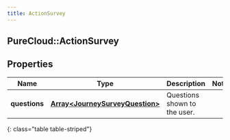 ```yaml
---
title: ActionSurvey
---
```

## PureCloud::ActionSurvey

## Properties

|Name | Type | Description | Notes|
|------------ | ------------- | ------------- | -------------|
| **questions** | [**Array&lt;JourneySurveyQuestion&gt;**](JourneySurveyQuestion.html) | Questions shown to the user. | |
{: class="table table-striped"}


